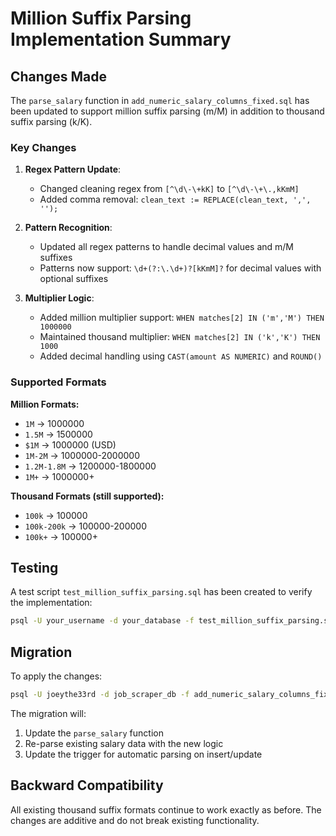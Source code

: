 # Million Suffix Parsing Implementation Summary

## Changes Made

The `parse_salary` function in `add_numeric_salary_columns_fixed.sql` has been updated to support million suffix parsing (m/M) in addition to thousand suffix parsing (k/K).

### Key Changes

1. **Regex Pattern Update**:
   - Changed cleaning regex from `[^\d\-\+kK]` to `[^\d\-\+\.,kKmM]`
   - Added comma removal: `clean_text := REPLACE(clean_text, ',', '');`

2. **Pattern Recognition**:
   - Updated all regex patterns to handle decimal values and m/M suffixes
   - Patterns now support: `\d+(?:\.\d+)?[kKmM]?` for decimal values with optional suffixes

3. **Multiplier Logic**:
   - Added million multiplier support: `WHEN matches[2] IN ('m','M') THEN 1000000`
   - Maintained thousand multiplier: `WHEN matches[2] IN ('k','K') THEN 1000`
   - Added decimal handling using `CAST(amount AS NUMERIC)` and `ROUND()`

### Supported Formats

**Million Formats:**

- `1M` → 1000000
- `1.5M` → 1500000  
- `$1M` → 1000000 (USD)
- `1M-2M` → 1000000-2000000
- `1.2M-1.8M` → 1200000-1800000
- `1M+` → 1000000+

**Thousand Formats (still supported):**

- `100k` → 100000
- `100k-200k` → 100000-200000
- `100k+` → 100000+

## Testing

A test script `test_million_suffix_parsing.sql` has been created to verify the implementation:

```bash
psql -U your_username -d your_database -f test_million_suffix_parsing.sql
```

## Migration

To apply the changes:

```bash
psql -U joeythe33rd -d job_scraper_db -f add_numeric_salary_columns_fixed.sql
```

The migration will:

1. Update the `parse_salary` function
2. Re-parse existing salary data with the new logic
3. Update the trigger for automatic parsing on insert/update

## Backward Compatibility

All existing thousand suffix formats continue to work exactly as before. The changes are additive and do not break existing functionality.
